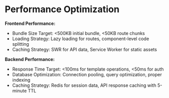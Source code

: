 # Performance Optimization

**Frontend Performance:**
- Bundle Size Target: <500KB initial bundle, <50KB route chunks
- Loading Strategy: Lazy loading for routes, component-level code splitting
- Caching Strategy: SWR for API data, Service Worker for static assets

**Backend Performance:**
- Response Time Target: <100ms for template operations, <50ms for auth
- Database Optimization: Connection pooling, query optimization, proper indexing
- Caching Strategy: Redis for session data, API response caching with 5-minute TTL
